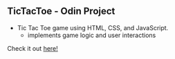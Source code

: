 ## TicTacToe - Odin Project
- Tic Tac Toe game using HTML, CSS, and JavaScript.
  - implements game logic and user interactions

Check it out [here!]([https://jiwonnie6.github.io](https://jiwonnie6.github.io/Tic-Tac-Toe/))
